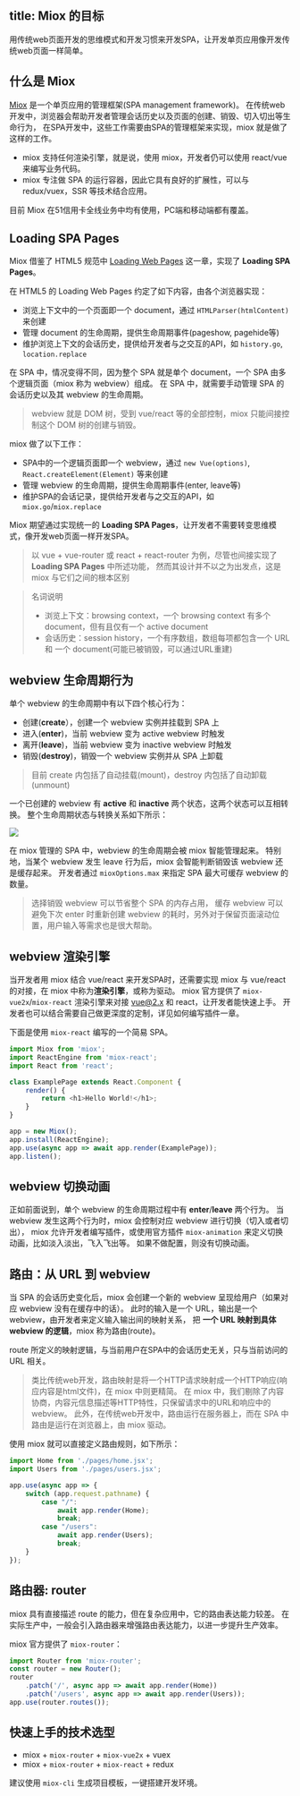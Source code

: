 title: Miox 的目标
---

用传统web页面开发的思维模式和开发习惯来开发SPA，让开发单页应用像开发传统web页面一样简单。

## 什么是 Miox

[Miox](https://github.com/51nb/miox) 是一个单页应用的管理框架(SPA management framework)。
在传统web开发中，浏览器会帮助开发者管理会话历史以及页面的创建、销毁、切入切出等生命行为，
在SPA开发中，这些工作需要由SPA的管理框架来实现，miox 就是做了这样的工作。

- miox 支持任何渲染引擎，就是说，使用 miox，开发者仍可以使用 react/vue 来编写业务代码。
- miox 专注做 SPA 的运行容器，因此它具有良好的扩展性，可以与 redux/vuex，SSR 等技术结合应用。

目前 Miox 在51信用卡全线业务中均有使用，PC端和移动端都有覆盖。

## Loading SPA Pages

Miox 借鉴了 HTML5 规范中 [Loading Web Pages](https://www.w3.org/TR/html51/browsers.html) 这一章，实现了 **Loading SPA Pages**。

在 HTML5 的 Loading Web Pages 约定了如下内容，由各个浏览器实现：

- 浏览上下文中的一个页面即一个 document，通过 `HTMLParser(htmlContent)` 来创建
- 管理 document 的生命周期，提供生命周期事件(pageshow, pagehide等)
- 维护浏览上下文的会话历史，提供给开发者与之交互的API，如 `history.go`, `location.replace`

在 SPA 中，情况变得不同，因为整个 SPA 就是单个 document，一个 SPA 由多个逻辑页面（miox 称为 webview）组成。
在 SPA 中，就需要手动管理 SPA 的会话历史以及其 webview 的生命周期。

> webview 就是 DOM 树，受到 vue/react 等的全部控制，miox 只能间接控制这个 DOM 树的创建与销毁。

miox 做了以下工作：

- SPA中的一个逻辑页面即一个 webview，通过 `new Vue(options)`, `React.createElement(Element)` 等来创建
- 管理 webview 的生命周期，提供生命周期事件(enter, leave等)
- 维护SPA的会话记录，提供给开发者与之交互的API，如 `miox.go`/`miox.replace`

Miox 期望通过实现统一的 **Loading SPA Pages**，让开发者不需要转变思维模式，像开发web页面一样开发SPA。

> 以 vue + vue-router 或 react + react-router 为例，尽管也间接实现了 **Loading SPA Pages** 中所述功能，
> 然而其设计并不以之为出发点，这是 miox 与它们之间的根本区别

> 名词说明
> - 浏览上下文：browsing context，一个 browsing context 有多个 document，但有且仅有一个 active document
> - 会话历史：session history，一个有序数组，数组每项都包含一个 URL 和 一个 document(可能已被销毁，可以通过URL重建)

## webview 生命周期行为

单个 webview 的生命周期中有以下四个核心行为：

- 创建(**create**），创建一个 webview 实例并挂载到 SPA 上
- 进入(**enter**)，当前 webview 变为 active webview 时触发
- 离开(**leave**)，当前 webview 变为 inactive webview 时触发
- 销毁(**destroy**)，销毁一个 webview 实例并从 SPA 上卸载

> 目前 create 内包括了自动挂载(mount)，destroy 内包括了自动卸载(unmount)

一个已创建的 webview 有 **active** 和 **inactive** 两个状态，这两个状态可以互相转换。
整个生命周期状态与转换关系如下所示：

![](https://pic.51zhangdan.com/u51/storage/d9/d59e273e-ed31-28e9-66a1-bfd5a232e759.png)

在 miox 管理的 SPA 中，webview 的生命周期会被 miox 智能管理起来。
特别地，当某个 webview 发生 leave 行为后，miox 会智能判断销毁该 webview 还是缓存起来。
开发者通过 `mioxOptions.max` 来指定 SPA 最大可缓存 webview 的数量。

> 选择销毁 webview 可以节省整个 SPA 的内存占用，
> 缓存 webview 可以避免下次 enter 时重新创建 webview 的耗时，另外对于保留页面滚动位置，用户输入等需求也是很大帮助。

## webview 渲染引擎

当开发者用 miox 结合 vue/react 来开发SPA时，还需要实现 miox 与 vue/react 的对接，在 miox 中称为**渲染引擎**，或称为驱动。
miox 官方提供了 `miox-vue2x`/`miox-react` 渲染引擎来对接 vue@2.x 和 react，让开发者能快速上手。
开发者也可以结合需要自己做更深度的定制，详见如何编写插件一章。

下面是使用 `miox-react` 编写的一个简易 SPA。

```javascript
import Miox from 'miox';
import ReactEngine from 'miox-react';
import React from 'react';

class ExamplePage extends React.Component {
    render() {
        return <h1>Hello World!</h1>;
    }
}

app = new Miox();
app.install(ReactEngine);
app.use(async app => await app.render(ExamplePage));
app.listen();
```

## webview 切换动画

正如前面说到，单个 webview 的生命周期过程中有 **enter**/**leave** 两个行为。
当 webview 发生这两个行为时，miox 会控制对应 webview 进行切换（切入或者切出），
miox 允许开发者编写插件，或使用官方插件 `miox-animation` 来定义切换动画，比如淡入淡出，飞入飞出等。
如果不做配置，则没有切换动画。

## 路由：从 URL 到 webview

当 SPA 的会话历史变化后，miox 会创建一个新的 webview 呈现给用户（如果对应 webview 没有在缓存中的话）。
此时的输入是一个 URL，输出是一个 webview，由开发者来定义输入输出间的映射关系，
把 **一个 URL 映射到具体 webview 的逻辑**，miox 称为路由(route)。

route 所定义的映射逻辑，与当前用户在SPA中的会话历史无关，只与当前访问的 URL 相关。

> 类比传统web开发，路由映射是将一个HTTP请求映射成一个HTTP响应(响应内容是html文件)，在 miox 中则更精简。
> 在 miox 中，我们剔除了内容协商，内容元信息描述等HTTP特性，只保留请求中的URL和响应中的webview。
> 此外，在传统web开发中，路由运行在服务器上，而在 SPA 中路由是运行在浏览器上，由 miox 驱动。

使用 miox 就可以直接定义路由规则，如下所示：

```javascript
import Home from './pages/home.jsx';
import Users from './pages/users.jsx';

app.use(async app => {
    switch (app.request.pathname) {
        case "/":
            await app.render(Home);
            break;
        case "/users":
            await app.render(Users);
            break;
    }
});
```

## 路由器: router

miox 具有直接描述 route 的能力，但在复杂应用中，它的路由表达能力较差。
在实际生产中，一般会引入路由器来增强路由表达能力，以进一步提升生产效率。

miox 官方提供了 `miox-router`：

```javascript
import Router from 'miox-router';
const router = new Router();
router
    .patch('/', async app => await app.render(Home))
    .patch('/users', async app => await app.render(Users));
app.use(router.routes());
```

## 快速上手的技术选型

- miox + `miox-router` + `miox-vue2x` + vuex
- miox + `miox-router` + `miox-react` + redux

建议使用 `miox-cli` 生成项目模板，一键搭建开发环境。